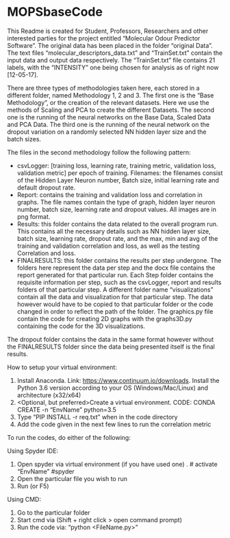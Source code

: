 # MOPSbaseCode

This Readme is created for Student, Professors, Researchers and other interested parties for the project entitled “Molecular Odour Predictor Software”.
The original data has been placed in the folder “original Data”. The text files “molecular_descriptors_data.txt” and “TrainSet.txt” contain the input data and output data respectively. The “TrainSet.txt” file contains 21 labels, with the “INTENSITY” one being chosen for analysis as of right now [12-05-17].

There are three types of methodologies taken here, each stored in a different folder, named Methodology 1, 2 and 3.
The first one is the “Base Methodology”, or the creation of the relevant datasets. Here we use the methods of Scaling and PCA to create the different Datasets.
The second one is the running of the neural networks on the Base Data, Scaled Data and PCA Data.
The third one is the running of the neural network on the dropout variation on a randomly selected NN hidden layer size and the batch sizes.

The files in the second methodology follow the following pattern:
-	csvLogger: [training loss, learning rate, training metric, validation loss, validation metric] per epoch of training. Filenames: the filenames consist of the Hidden Layer Neuron number, Batch size, initial learning rate and default dropout rate. <No data on testing>
-	Report: contains the training and validation loss and correlation in graphs. The file names contain the type of graph, hidden layer neuron number, batch size, learning rate and dropout values. All images are in png format. <No data on testing>
-	Results: this folder contains the data related to the overall program run. This contains all the necessary details such as NN hidden layer size, batch size, learning rate, dropout rate, and the max, min and avg of the training and validation correlation and loss, as well as the testing Correlation and loss.
-	FINALRESULTS: this folder contains the results per step undergone. The folders here represent the data per step and the docx file contains the report generated for that particular run. Each Step folder contains the requisite information per step, such as the csvLogger, report and results folders of that particular step. A different folder name “visualizations” contain all the data and visualization for that particular step. The data however would have to be copied to that particular folder or the code changed in order to reflect the path of the folder. The graphics.py file contain the code for creating 2D graphs with the graphs3D.py containing the code for the 3D visualizations.

The dropout folder contains the data in the same format however without the FINALRESULTS folder since the data being presented itself is the final results. 

How to setup your virtual environment:
1.	Install Anaconda. Link: https://www.continuum.io/downloads. Install the Python 3.6 version according to your OS (Windows/Mac/Linux) and architecture (x32/x64)
2.	<Optional, but preferred>Create a virtual environment. CODE: CONDA CREATE -n “EnvName” python=3.5
3.	Type “PIP INSTALL -r req.txt” when in the code directory
4.	Add the code given in the next few lines to run the correlation metric

To run the codes, do either of the following:

Using Spyder IDE:
1.	Open spyder via virtual environment (if you have used one)
.		# activate “EnvName”
		#spyder
2.	Open the particular file you wish to run
3.	Run (or F5)

Using CMD:
1.	Go to the particular folder
2.	Start cmd via (Shift + right click > open command prompt)
3.	Run the code via: “python <FileName.py>”
